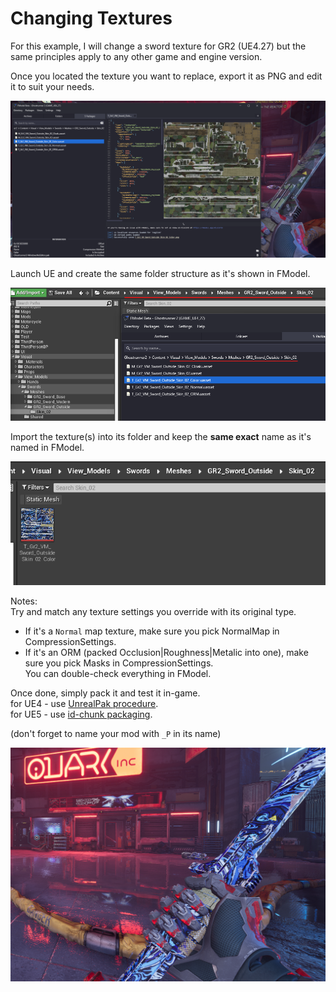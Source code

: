# Changing Textures

For this example, I will change a sword texture for GR2 (UE4.27) but the same principles apply to any other game and engine version.

Once you located the texture you want to replace, export it as PNG and edit it to suit your needs.

![](/Media/ChangingTexture/changingTex1.png)

Launch UE and create the same folder structure as it's shown in FModel.

![](/Media/ChangingTexture/changingTex2.png)

Import the texture(s) into its folder and keep the **same exact** name as it's named in FModel.

![](/Media/ChangingTexture/changingTex3.png)


Notes:<br>
Try and match any texture settings you override with its original type. <br>
- If it's a `Normal` map texture, make sure you pick NormalMap in CompressionSettings.
- If it's an ORM (packed Occlusion|Roughness|Metalic into one), make sure you pick Masks in CompressionSettings. <br>
You can double-check everything in FModel.


Once done, simply pack it and test it in-game.<br>
for UE4 - use [UnrealPak procedure](/BasicModding/UnrealPak.md).<br>
for UE5 - use [id-chunk packaging](/IntermediateModding/CookingContent.md).<br>


(don't forget to name your mod with `_P` in its name)


![](/Media/ChangingTexture/changingTex4.png)


